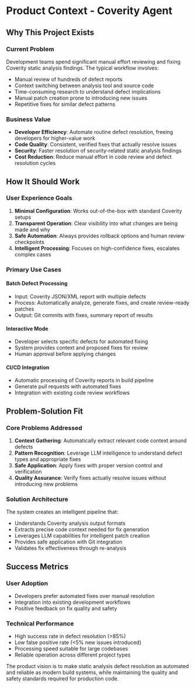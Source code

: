# Product Context - Coverity Agent

## Why This Project Exists

### Current Problem
Development teams spend significant manual effort reviewing and fixing Coverity static analysis findings. The typical workflow involves:
- Manual review of hundreds of defect reports
- Context switching between analysis tool and source code
- Time-consuming research to understand defect implications
- Manual patch creation prone to introducing new issues
- Repetitive fixes for similar defect patterns

### Business Value
- **Developer Efficiency**: Automate routine defect resolution, freeing developers for higher-value work
- **Code Quality**: Consistent, verified fixes that actually resolve issues
- **Security**: Faster resolution of security-related static analysis findings
- **Cost Reduction**: Reduce manual effort in code review and defect resolution cycles

## How It Should Work

### User Experience Goals
1. **Minimal Configuration**: Works out-of-the-box with standard Coverity setups
2. **Transparent Operation**: Clear visibility into what changes are being made and why
3. **Safe Automation**: Always provides rollback options and human review checkpoints
4. **Intelligent Processing**: Focuses on high-confidence fixes, escalates complex cases

### Primary Use Cases

#### Batch Defect Processing
- Input: Coverity JSON/XML report with multiple defects
- Process: Automatically analyze, generate fixes, and create review-ready patches
- Output: Git commits with fixes, summary report of results

#### Interactive Mode
- Developer selects specific defects for automated fixing
- System provides context and proposed fixes for review
- Human approval before applying changes

#### CI/CD Integration
- Automatic processing of Coverity reports in build pipeline
- Generate pull requests with automated fixes
- Integration with existing code review workflows

## Problem-Solution Fit

### Core Problems Addressed
1. **Context Gathering**: Automatically extract relevant code context around defects
2. **Pattern Recognition**: Leverage LLM intelligence to understand defect types and appropriate fixes
3. **Safe Application**: Apply fixes with proper version control and verification
4. **Quality Assurance**: Verify fixes actually resolve issues without introducing new problems

### Solution Architecture
The system creates an intelligent pipeline that:
- Understands Coverity analysis output formats
- Extracts precise code context needed for fix generation
- Leverages LLM capabilities for intelligent patch creation
- Provides safe application with Git integration
- Validates fix effectiveness through re-analysis

## Success Metrics

### User Adoption
- Developers prefer automated fixes over manual resolution
- Integration into existing development workflows
- Positive feedback on fix quality and safety

### Technical Performance
- High success rate in defect resolution (>85%)
- Low false positive rate (<5% new issues introduced)
- Processing speed suitable for large codebases
- Reliable operation across different project types

The product vision is to make static analysis defect resolution as automated and reliable as modern build systems, while maintaining the quality and safety standards required for production code. 